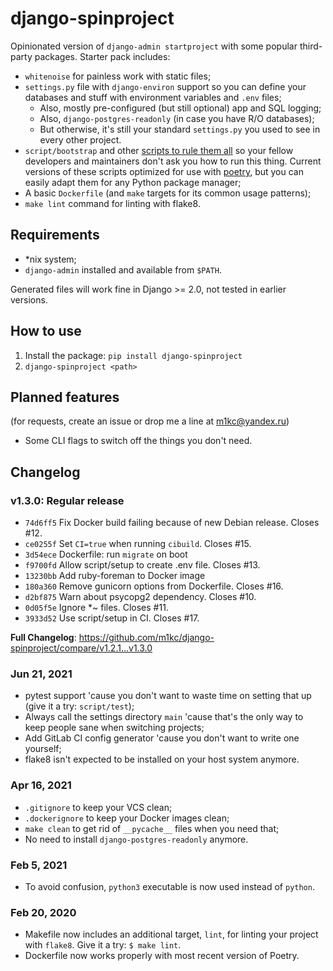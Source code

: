 # django-spinproject

Opinionated version of `django-admin startproject` with some popular third-party packages. Starter pack includes:

* `whitenoise` for painless work with static files;
* `settings.py` file with `django-environ` support so you can define your databases and stuff with environment variables and `.env` files;
    * Also, mostly pre-configured (but still optional) app and SQL logging;
    * Also, `django-postgres-readonly` (in case you have R/O databases);
    * But otherwise, it's still your standard `settings.py` you used to see in every other project.
* `script/bootstrap` and other [scripts to rule them all](https://github.blog/2015-06-30-scripts-to-rule-them-all/) so your fellow developers and maintainers don't ask you how to run this thing. Current versions of these scripts optimized for use with [poetry](https://python-poetry.org/), but you can easily adapt them for any Python package manager;
* A basic `Dockerfile` (and `make` targets for its common usage patterns);
* `make lint` command for linting with flake8.

## Requirements

* \*nix system;
* `django-admin` installed and available from `$PATH`.

Generated files will work fine in Django >= 2.0, not tested in earlier versions.

## How to use

1. Install the package: `pip install django-spinproject`
2. `django-spinproject <path>`

## Planned features

(for requests, create an issue or drop me a line at m1kc@yandex.ru)

* Some CLI flags to switch off the things you don't need.

## Changelog

### v1.3.0: Regular release

* `74d6ff5` Fix Docker build failing because of new Debian release. Closes #12.
* `ce0255f` Set `CI=true` when running `cibuild`. Closes #15.
* `3d54ece` Dockerfile: run `migrate` on boot
* `f9700fd` Allow script/setup to create .env file. Closes #13.
* `13230bb` Add ruby-foreman to Docker image
* `180a360` Remove gunicorn options from Dockerfile. Closes #16.
* `d2bf875` Warn about psycopg2 dependency. Closes #10.
* `0d05f5e` Ignore *~ files. Closes #11.
* `3933d52` Use script/setup in CI. Closes #17.

**Full Changelog**: https://github.com/m1kc/django-spinproject/compare/v1.2.1...v1.3.0

### Jun 21, 2021

* pytest support 'cause you don't want to waste time on setting that up (give it a try: `script/test`);
* Always call the settings directory `main` 'cause that's the only way to keep people sane when switching projects;
* Add GitLab CI config generator 'cause you don't want to write one yourself;
* flake8 isn't expected to be installed on your host system anymore.

### Apr 16, 2021

* `.gitignore` to keep your VCS clean;
* `.dockerignore` to keep your Docker images clean;
* `make clean` to get rid of `__pycache__` files when you need that;
* No need to install `django-postgres-readonly` anymore.

### Feb 5, 2021

* To avoid confusion, `python3` executable is now used instead of `python`.

### Feb 20, 2020

* Makefile now includes an additional target, `lint`, for linting your project with `flake8`. Give it a try: `$ make lint`.
* Dockerfile now works properly with most recent version of Poetry.
